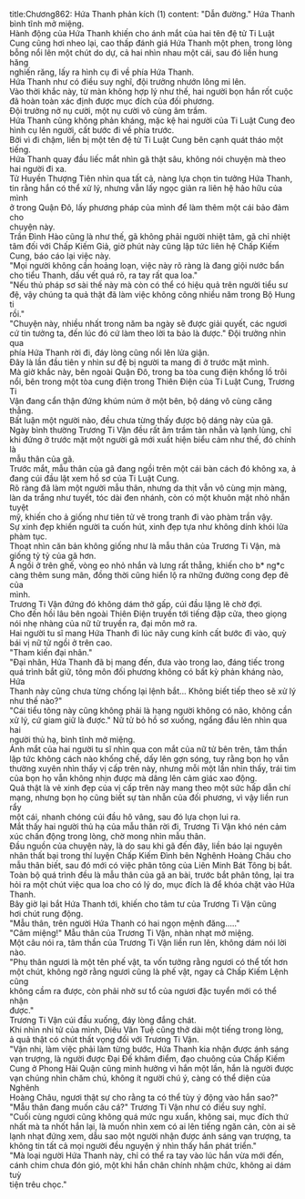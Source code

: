 title:Chương862: Hứa Thanh phản kích (1)
content:
"Dẫn đường." Hứa Thanh bình tĩnh mở miệng.<br>Hành động của Hứa Thanh khiến cho ánh mắt của hai tên đệ tử Ti Luật<br>Cung cũng hơi nheo lại, cao thấp đánh giá Hứa Thanh một phen, trong lòng<br>bỗng nổi lên một chút do dự, cả hai nhìn nhau một cái, sau đó liền hung hăng<br>nghiến răng, lấy ra hình cụ đi về phía Hứa Thanh.<br>Hứa Thanh như có điều suy nghĩ, đội trưởng nhướn lông mi lên.<br>Vào thời khắc này, từ màn không hợp lý như thế, hai người bọn hắn rốt cuộc<br>đã hoàn toàn xác định được mục đích của đối phương.<br>Đội trưởng nở nụ cười, một nụ cười vô cùng âm trầm.<br>Hứa Thanh cũng không phản kháng, mặc kệ hai người của Ti Luật Cung đeo<br>hình cụ lên người, cất bước đi về phía trước.<br>Bởi vì đi chậm, liền bị một tên đệ tử Ti Luật Cung bên cạnh quát tháo một<br>tiếng.<br>Hứa Thanh quay đầu liếc mắt nhìn gã thật sâu, không nói chuyện mà theo<br>hai người đi xa.<br>Tử Huyền Thượng Tiên nhìn qua tất cả, nàng lựa chọn tin tưởng Hứa Thanh,<br>tin rằng hắn có thể xử lý, nhưng vẫn lấy ngọc giản ra liên hệ hảo hữu của mình<br>ở trong Quận Đô, lấy phương pháp của mình để làm thêm một cái bảo đảm cho<br>chuyện này.<br>Trần Đình Hào cũng là như thế, gã không phải người nhiệt tâm, gã chỉ nhiệt<br>tâm đối với Chấp Kiếm Giả, giờ phút này cũng lập tức liên hệ Chấp Kiếm<br>Cung, báo cáo lại việc này.<br>"Mọi người không cần hoảng loạn, việc này rõ ràng là đang giội nước bẩn<br>cho tiểu Thanh, dấu vết quá rõ, ra tay rất qua loa."<br>"Nếu thủ pháp sơ sài thế này mà còn có thể có hiệu quả trên người tiểu sư<br>đệ, vậy chúng ta quả thật đã làm việc không công nhiều năm trong Bộ Hung ti<br>rồi."<br>"Chuyện này, nhiều nhất trong năm ba ngày sẽ được giải quyết, các ngươi<br>cứ tin tưởng ta, đến lúc đó cứ làm theo lời ta bảo là được." Đội trưởng nhìn qua<br>phía Hứa Thanh rời đi, đáy lòng cũng nổi lên lửa giận.<br>Đây là lần đầu tiên y nhìn sư đệ bị người ta mang đi ở trước mặt mình.<br>Mà giờ khắc này, bên ngoài Quận Đô, trong ba tòa cung điện khổng lồ trôi<br>nổi, bên trong một tòa cung điện trong Thiên Điện của Ti Luật Cung, Trương Ti<br>Vận đang cẩn thận đứng khúm núm ở một bên, bộ dáng vô cùng căng thẳng.<br>Bất luận một người nào, đều chưa từng thấy được bộ dáng này của gã.<br>Ngày bình thường Trương Ti Vận đều rất âm trầm tàn nhẫn và lạnh lùng, chỉ<br>khi đứng ở trước mặt một người gã mới xuất hiện biểu cảm như thế, đó chính là<br>mẫu thân của gã.<br>Trước mắt, mẫu thân của gã đang ngồi trên một cái bàn cách đó không xa, ả<br>đang cúi đầu lật xem hồ sơ của Ti Luật Cung.<br>Rõ ràng đã làm một người mẫu thân, nhưng da thịt vẫn vô cùng mịn màng,<br>làn da trắng như tuyết, tóc dài đen nhánh, còn có một khuôn mặt nhỏ nhắn tuyệt<br>mỹ, khiến cho ả giống như tiên tử vẽ trong tranh đi vào phàm trần vậy.<br>Sự xinh đẹp khiến người ta cuốn hút, xinh đẹp tựa như không dính khói lửa<br>phàm tục.<br>Thoạt nhìn căn bản không giống như là mẫu thân của Trương Ti Vận, mà<br>giống tỷ tỷ của gã hơn.<br>Ả ngồi ở trên ghế, vòng eo nhỏ nhắn và lưng rất thẳng, khiến cho b* ng*c<br>càng thêm sung mãn, đồng thời cũng hiển lộ ra những đường cong đẹp đẽ của<br>mình.<br>Trương Ti Vận đứng đó không dám thở gấp, cúi đầu lặng lẽ chờ đợi.<br>Cho đến hồi lâu bên ngoài Thiên Điện truyền tới tiếng đập cửa, theo giọng<br>nói nhẹ nhàng của nữ tử truyền ra, đại môn mở ra.<br>Hai người tu sĩ mang Hứa Thanh đi lúc nãy cung kính cất bước đi vào, quỳ<br>bái vị nữ tử ngồi ở trên cao.<br>"Tham kiến đại nhân."<br>"Đại nhân, Hứa Thanh đã bị mang đến, đưa vào trong lao, đáng tiếc trong<br>quá trình bắt giữ, tông môn đối phương không có bất kỳ phản kháng nào, Hứa<br>Thanh này cũng chưa từng chống lại lệnh bắt... Không biết tiếp theo sẽ xử lý<br>như thế nào?"<br>"Cái tiểu tông này cũng không phải là hạng người không có não, không cần<br>xử lý, cứ giam giữ là được." Nữ tử bỏ hồ sơ xuống, ngẩng đầu lên nhìn qua hai<br>người thủ hạ, bình tĩnh mở miệng.<br>Ánh mắt của hai người tu sĩ nhìn qua con mắt của nữ tử bên trên, tâm thần<br>lập tức không cách nào khống chế, dấy lên gợn sóng, tuy rằng bọn họ vẫn<br>thường xuyên nhìn thấy vị cấp trên này, nhưng mỗi một lần nhìn thấy, trái tim<br>của bọn họ vẫn không nhịn được mà dâng lên cảm giác xao động.<br>Quả thật là vẻ xinh đẹp của vị cấp trên này mang theo một sức hấp dẫn chí<br>mạng, nhưng bọn họ cũng biết sự tàn nhẫn của đối phương, vì vậy liền run rẩy<br>một cái, nhanh chóng cúi đầu hô vâng, sau đó lựa chọn lui ra.<br>Mắt thấy hai người thủ hạ của mẫu thân rời đi, Trương Ti Vận khó nén cảm<br>xúc chấn động trong lòng, chờ mong nhìn mẫu thân.<br>Đầu nguồn của chuyện này, là do sau khi gã đến đây, liền báo lại nguyên<br>nhân thất bại trong thí luyện Chấp Kiếm Đình bên Nghênh Hoàng Châu cho<br>mẫu thân biết, sau đó mới có việc phân tông của Liên Minh Bát Tông bị bắt.<br>Toàn bộ quá trình đều là mẫu thân của gã an bài, trước bắt phân tông, lại tra<br>hỏi ra một chút việc qua loa cho có lý do, mục đích là để khóa chặt vào Hứa<br>Thanh.<br>Bây giờ lại bắt Hứa Thanh tới, khiến cho tâm tư của Trương Ti Vận cũng<br>hơi chút rung động.<br>"Mẫu thân, trên người Hứa Thanh có hai ngọn mệnh đăng....."<br>"Câm miệng!" Mẫu thân của Trương Ti Vận, nhàn nhạt mở miệng.<br>Một câu nói ra, tâm thần của Trương Ti Vận liền run lên, không dám nói lời<br>nào.<br>"Phụ thân ngươi là một tên phế vật, ta vốn tưởng rằng ngươi có thể tốt hơn<br>một chút, không ngờ rằng ngươi cũng là phế vật, ngay cả Chấp Kiếm Lệnh cũng<br>không cầm ra được, còn phải nhờ sư tổ của ngươi đặc tuyển mới có thể nhận<br>được."<br>Trương Ti Vận cúi đầu xuống, đáy lòng đắng chát.<br>Khi nhìn nhi tử của mình, Diêu Vân Tuệ cũng thở dài một tiếng trong lòng,<br>ả quả thật có chút thất vọng đối với Trương Ti Vận.<br>"Vận nhi, làm việc phải làm từng bước, Hứa Thanh kia nhận được ánh sáng<br>vạn trượng, là người được Đại Đế khâm điểm, đạo chuông của Chấp Kiếm<br>Cung ở Phong Hải Quận cũng minh hưởng vì hắn một lần, hắn là người được<br>vạn chúng nhìn chăm chú, không ít người chú ý, càng có thể diện của Nghênh<br>Hoàng Châu, ngươi thật sự cho rằng ta có thể tùy ý động vào hắn sao?"<br>"Mẫu thân đang muốn câu cá?" Trương Ti Vận như có điều suy nghĩ.<br>"Cuối cùng ngươi cũng không quá mức ngu xuẩn, không sai, mục đích thứ<br>nhất mà ta nhốt hắn lại, là muốn nhìn xem có ai lên tiếng ngăn cản, còn ai sẽ<br>lạnh nhạt đứng xem, dẫu sao một người nhận được ánh sáng vạn trượng, ta<br>không tin tất cả mọi người đều nguyện ý nhìn thấy hắn phát triển."<br>"Mà loại người Hứa Thanh này, chỉ có thể ra tay vào lúc hắn vừa mới đến,<br>cánh chim chưa đón gió, một khi hắn chân chính nhậm chức, không ai dám tuỳ<br>tiện trêu chọc."